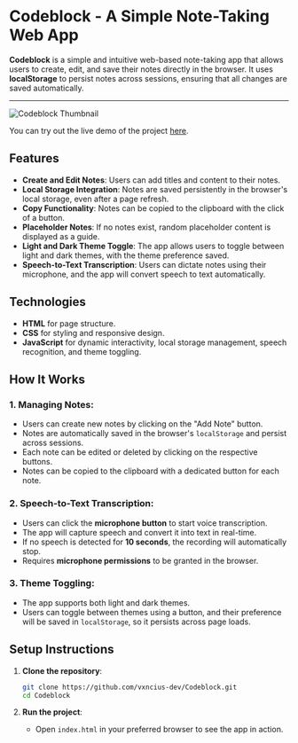 # Codeblock - A Simple Note-Taking Web App  

**Codeblock** is a simple and intuitive web-based note-taking app that allows users to create, edit, and save their notes directly in the browser. It uses **localStorage** to persist notes across sessions, ensuring that all changes are saved automatically.  

---  
![Codeblock Thumbnail](https://github.com/user-attachments/assets/7efb1de4-59a0-40a6-a7d5-8852c4ce9a12)

You can try out the live demo of the project [here](https://vxncius-dev.github.io/Codeblock/).  

## Features  

- **Create and Edit Notes**: Users can add titles and content to their notes.  
- **Local Storage Integration**: Notes are saved persistently in the browser's local storage, even after a page refresh.  
- **Copy Functionality**: Notes can be copied to the clipboard with the click of a button.  
- **Placeholder Notes**: If no notes exist, random placeholder content is displayed as a guide.  
- **Light and Dark Theme Toggle**: The app allows users to toggle between light and dark themes, with the theme preference saved.  
- **Speech-to-Text Transcription**: Users can dictate notes using their microphone, and the app will convert speech to text automatically.  

## Technologies  

- **HTML** for page structure.  
- **CSS** for styling and responsive design.  
- **JavaScript** for dynamic interactivity, local storage management, speech recognition, and theme toggling.  

## How It Works  

### 1. **Managing Notes**:  
   - Users can create new notes by clicking on the "Add Note" button.  
   - Notes are automatically saved in the browser's `localStorage` and persist across sessions.  
   - Each note can be edited or deleted by clicking on the respective buttons.  
   - Notes can be copied to the clipboard with a dedicated button for each note.  

### 2. **Speech-to-Text Transcription**:  
   - Users can click the **microphone button** to start voice transcription.  
   - The app will capture speech and convert it into text in real-time.  
   - If no speech is detected for **10 seconds**, the recording will automatically stop.  
   - Requires **microphone permissions** to be granted in the browser.  

### 3. **Theme Toggling**:  
   - The app supports both light and dark themes.  
   - Users can toggle between themes using a button, and their preference will be saved in `localStorage`, so it persists across page loads.  

## Setup Instructions  

1. **Clone the repository**:  

   ```bash
   git clone https://github.com/vxncius-dev/Codeblock.git
   cd Codeblock
   ```

2. **Run the project**:  
   - Open `index.html` in your preferred browser to see the app in action.
